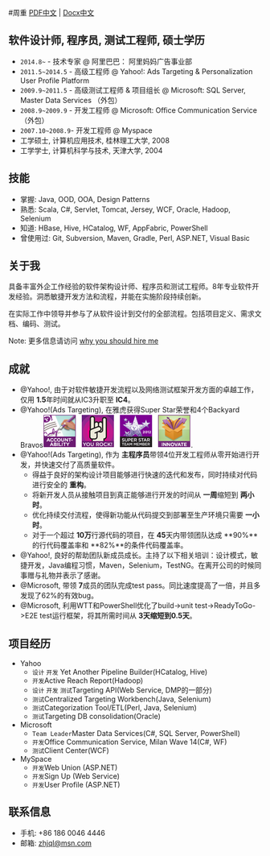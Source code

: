 #周重
[PDF中文](resume-chs.pdf)  |   [Docx中文](resume-chs.docx)

## 软件设计师, 程序员, 测试工程师, 硕士学历
   * `2014.8~` - 技术专家 @ 阿里巴巴： 阿里妈妈广告事业部
   * `2011.5~2014.5` - 高级工程师 @ Yahoo!: Ads Targeting & Personalization User Profile Platform
   * `2009.9~2011.5` - 高级测试工程师 & 项目组长 @ Microsoft: SQL Server, Master Data Services （外包） 
   * `2008.9~2009.9` - 开发工程师 @ Microsoft: Office Communication Service （外包）
   * `2007.10~2008.9`- 开发工程师 @ Myspace
   * 工学硕士, 计算机应用技术, 桂林理工大学, 2008
   * 工学学士, 计算机科学与技术, 天津大学, 2004
   
## 技能
   * 掌握: Java, OOD, OOA, Design Patterns
   * 熟悉: Scala, C#, Servlet, Tomcat, Jersey, WCF, Oracle, Hadoop, Selenium
   * 知道: HBase, Hive, HCatalog, WF, AppFabric, PowerShell 
   * 曾使用过: Git, Subversion, Maven, Gradle, Perl, ASP.NET, Visual Basic

## 关于我
具备丰富外企工作经验的软件架构设计师、程序员和测试工程师。8年专业软件开发经验。洞悉敏捷开发方法和流程，并能在实施阶段持续创新。

在实际工作中领导并参与了从软件设计到交付的全部流程。包括项目定义、需求文档、编码、测试。

Note: 更多信息请访问 [why you should hire me](whyhire/out/index.html)

## 成就
   * @Yahoo!, 由于对软件敏捷开发流程以及网络测试框架开发方面的卓越工作，仅用 **1.5**年时间就从IC3升职至 **IC4**。
   * @Yahoo!(Ads Targeting), 在雅虎获得Super Star荣誉和4个Backyard Bravos![bravo](images/bravo.png).
   * @Yahoo!(Ads Targeting), 作为 **主程序员**带领4位开发工程师从零开始进行开发，并快速交付了高质量软件。
      - 得益于良好的架构设计项目能够进行快速的迭代和发布，同时持续对代码进行安全的 **重构**。
      - 将新开发人员从接触项目到真正能够进行开发的时间从 **一周**缩短到 **两小时**。
      - 优化持续交付流程，使得新功能从代码提交到部署至生产环境只需要 **一小时**。
      - 对于一个超过 **10万**行源代码的项目，在 **45**天内带领团队达成 **90%**的行代码覆盖率和 **82%**的条件代码覆盖率。
   * @Yahoo!, 良好的帮助团队新成员成长。主持了以下相关培训：设计模式，敏捷开发，Java编程习惯，Maven，Selenium，TestNG。在离开公司的时候同事赠与礼物并表示了感谢。
   * @Microsoft, 带领 **7**成员的团队完成test pass。同比速度提高了一倍，并且多发现了62%的有效bug。 
   * @Microsoft, 利用WTT和PowerShell优化了build->unit test->ReadyToGo->E2E test运行框架，将其所需时间从 **3天缩短到0.5天**。

## 项目经历
   * Yahoo
     - `设计` `开发` Yet Another Pipeline Builder(HCatalog, Hive)
     - `开发`Active Reach Report(Hadoop)
     - `设计` `开发` `测试`Targeting API(Web Service, DMP的一部分)
     - `测试`Centralized Targeting Workbench(Java, Selenium)
     - `测试`Categorization Tool/ETL(Perl, Java, Selenium)
     - `测试`Targeting DB consolidation(Oracle)
   * Microsoft
     - `Team Leader`Master Data Services(C#, SQL Server, PowerShell)
     - `开发`Office Communication Service, Milan Wave 14(C#, WF)
     - `测试`Client Center(WCF)
   * MySpace
     - `开发`Web Union (ASP.NET)
     - `开发`Sign Up (Web Service)
     - `开发`User Profile (ASP.NET)
     
## 联系信息
   * 手机: +86 186 0046 4446
   * 邮箱: zhjql@msn.com